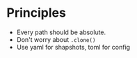 # Principles

- Every path should be absolute.
- Don't worry about `.clone()`
- Use yaml for shapshots, toml for config